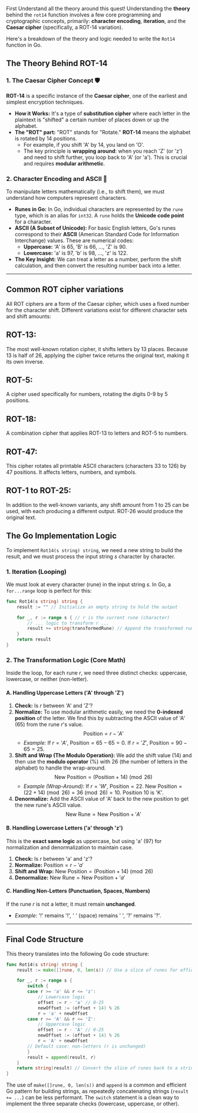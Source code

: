 First Understand all the theory around this quest! Understanding the **theory** behind the `rot14` function involves a few core programming and cryptographic concepts, primarily: **character encoding**, **iteration**, and the **Caesar cipher** (specifically, a ROT-14 variation).

Here's a breakdown of the theory and logic needed to write the `Rot14` function in Go.

## The Theory Behind ROT-14

### 1\. The Caesar Cipher Concept 🛡️

**ROT-14** is a specific instance of the **Caesar cipher**, one of the earliest and simplest encryption techniques.

  * **How it Works:** It's a type of **substitution cipher** where each letter in the plaintext is "shifted" a certain number of places down or up the alphabet.
  * **The "ROT" part:** "ROT" stands for "Rotate." **ROT-14** means the alphabet is rotated by 14 positions.
      * For example, if you shift 'A' by 14, you land on 'O'.
      * The key principle is **wrapping around**: when you reach 'Z' (or 'z') and need to shift further, you loop back to 'A' (or 'a'). This is crucial and requires **modular arithmetic**.

### 2\. Character Encoding and ASCII 🔢

To manipulate letters mathematically (i.e., to shift them), we must understand how computers represent characters.

  * **Runes in Go:** In Go, individual characters are represented by the `rune` type, which is an alias for `int32`. A `rune` holds the **Unicode code point** for a character.
  * **ASCII (A Subset of Unicode):** For basic English letters, Go's runes correspond to their **ASCII** (American Standard Code for Information Interchange) values. These are numerical codes:
      * **Uppercase:** 'A' is $65$, 'B' is $66$, ..., 'Z' is $90$.
      * **Lowercase:** 'a' is $97$, 'b' is $98$, ..., 'z' is $122$.
  * **The Key Insight:** We can treat a letter as a number, perform the shift calculation, and then convert the resulting number back into a letter.

-----

## Common ROT cipher variations
All ROT ciphers are a form of the Caesar cipher, which uses a fixed number for the character shift. Different variations exist for different character sets and shift amounts: 

   ## ROT-13:
The most well-known rotation cipher, it shifts letters by 13 places. Because 13 is half of 26, applying the cipher twice returns the original text, making it its own inverse.
   ## ROT-5:
A cipher used specifically for numbers, rotating the digits 0-9 by 5 positions.
   ## ROT-18:
A combination cipher that applies ROT-13 to letters and ROT-5 to numbers.
   ## ROT-47:
This cipher rotates all printable ASCII characters (characters 33 to 126) by 47 positions. It affects letters, numbers, and symbols.
   ## ROT-1 to ROT-25:
In addition to the well-known variants, any shift amount from 1 to 25 can be used, with each producing a different output. ROT-26 would produce the original text. 

## The Go Implementation Logic

To implement `Rot14(s string) string`, we need a new string to build the result, and we must process the input string $s$ character by character.

### 1\. Iteration (Looping)

We must look at every character (rune) in the input string $s$. In Go, a `for...range` loop is perfect for this:

```go
func Rot14(s string) string {
    result := "" // Initialize an empty string to hold the output

    for _, r := range s { // r is the current rune (character)
        // ... logic to transform r ...
        result += string(transformedRune) // Append the transformed rune
    }
    return result
}
```

### 2\. The Transformation Logic (Core Math)

Inside the loop, for each rune $r$, we need three distinct checks: uppercase, lowercase, or neither (non-letter).

#### A. Handling Uppercase Letters ('A' through 'Z')

1.  **Check:** Is $r$ between 'A' and 'Z'?
2.  **Normalize:** To use modular arithmetic easily, we need the **0-indexed position** of the letter. We find this by subtracting the ASCII value of 'A' ($65$) from the rune $r$'s value.
    $$\text{Position} = r - 'A'$$
      * *Example:* If $r = 'A'$, $\text{Position} = 65 - 65 = 0$. If $r = 'Z'$, $\text{Position} = 90 - 65 = 25$.
3.  **Shift and Wrap (The Modulo Operation):** We add the shift value ($14$) and then use the **modulo operator** ($\%$) with $26$ (the number of letters in the alphabet) to handle the wrap-around.
    $$\text{New Position} = (\text{Position} + 14) \pmod{26}$$
      * *Example (Wrap-Around):* If $r = 'W'$, $\text{Position} = 22$. $\text{New Position} = (22 + 14) \pmod{26} = 36 \pmod{26} = 10$. Position $10$ is 'K'.
4.  **Denormalize:** Add the ASCII value of 'A' back to the new position to get the new rune's ASCII value.
    $$\text{New Rune} = \text{New Position} + 'A'$$

#### B. Handling Lowercase Letters ('a' through 'z')

This is the **exact same logic** as uppercase, but using 'a' ($97$) for normalization and denormalization to maintain case.

1.  **Check:** Is $r$ between 'a' and 'z'?
2.  **Normalize:** $\text{Position} = r - 'a'$
3.  **Shift and Wrap:** $\text{New Position} = (\text{Position} + 14) \pmod{26}$
4.  **Denormalize:** $\text{New Rune} = \text{New Position} + 'a'$

#### C. Handling Non-Letters (Punctuation, Spaces, Numbers)

If the rune $r$ is not a letter, it must remain **unchanged**.

  * *Example:* '\!' remains '\!', ' ' (space) remains ' ', '?' remains '?'.

-----

## Final Code Structure

This theory translates into the following Go code structure:

```go
func Rot14(s string) string {
    result := make([]rune, 0, len(s)) // Use a slice of runes for efficient building

    for _, r := range s {
        switch {
        case r >= 'a' && r <= 'z':
            // Lowercase logic
            offset := r - 'a' // 0-25
            newOffset := (offset + 14) % 26
            r = 'a' + newOffset
        case r >= 'A' && r <= 'Z':
            // Uppercase logic
            offset := r - 'A' // 0-25
            newOffset := (offset + 14) % 26
            r = 'A' + newOffset
        // Default case: non-letters (r is unchanged)
        }
        result = append(result, r)
    }
    return string(result) // Convert the slice of runes back to a string
}
```

The use of `make([]rune, 0, len(s))` and `append` is a common and efficient Go pattern for building strings, as repeatedly concatenating strings (`result += ...`) can be less performant. The `switch` statement is a clean way to implement the three separate checks (lowercase, uppercase, or other).
